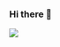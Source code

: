 ### Hi there 👋

<img src="https://capsule-render.vercel.app/api?type=transparent&color=random&height=300&section=header&text=capsule%20render&fontSize=90" />
